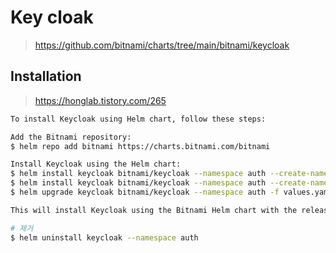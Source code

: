 # Key cloak

> https://github.com/bitnami/charts/tree/main/bitnami/keycloak

## Installation

> https://honglab.tistory.com/265

```sh
To install Keycloak using Helm chart, follow these steps:

Add the Bitnami repository:
$ helm repo add bitnami https://charts.bitnami.com/bitnami

Install Keycloak using the Helm chart:
$ helm install keycloak bitnami/keycloak --namespace auth --create-namespace -f values.yaml --version 15.1.8
$ helm install keycloak bitnami/keycloak --namespace auth --create-namespace -f values.yaml
$ helm upgrade keycloak bitnami/keycloak --namespace auth -f values.yaml

This will install Keycloak using the Bitnami Helm chart with the release name "my-keycloak". You can customize the installation by providing additional configuration values

# 제거
$ helm uninstall keycloak --namespace auth
```
